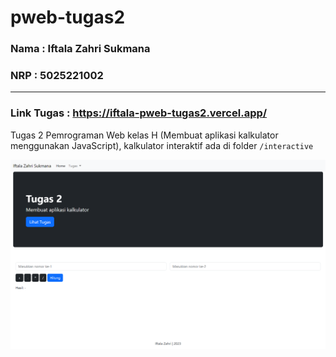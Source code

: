 # pweb-tugas2
### Nama : Iftala Zahri Sukmana
### NRP : 5025221002
---

### Link Tugas : https://iftala-pweb-tugas2.vercel.app/

Tugas 2 Pemrograman Web kelas H (Membuat aplikasi kalkulator menggunakan JavaScript), kalkulator interaktif ada di folder `/interactive`

![dashboard](landing.png)
